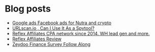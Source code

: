 # Blog posts
<!-- BLOG-POST-LIST:START -->
- [Google ads Facebook ads for Nutra and crypto](https://afflift.com/f/threads/google-ads-facebook-ads-for-nutra-and-crypto.10295/)
- [URLscan.io , Can I Use It As a Spytool?](https://afflift.com/f/threads/urlscan-io-can-i-use-it-as-a-spytool.10144/)
- [Reflex Affiliates CPA network since 2014. WH lead gen and more.](https://afflift.com/f/threads/reflex-affiliates-cpa-network-since-2014-wh-lead-gen-and-more.7190/)
- [Reflex Affiliates Review](https://afflift.com/f/threads/reflex-affiliates-review.10297/)
- [Zeydoo Finance Survey Follow Along](https://afflift.com/f/threads/zeydoo-finance-survey-follow-along.10174/)
<!-- BLOG-POST-LIST:END -->
